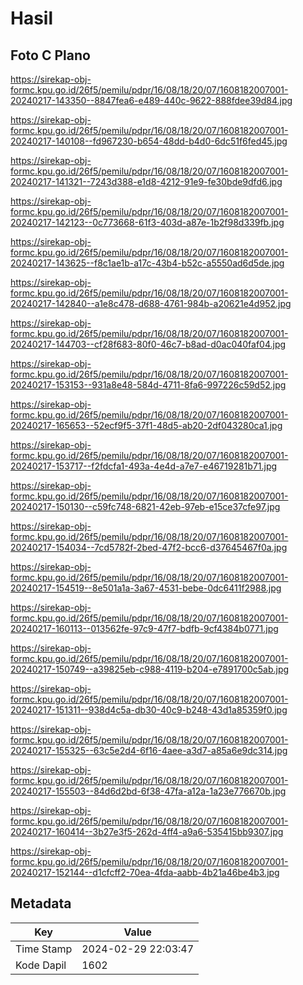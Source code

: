 # Hasil

## Foto C Plano

https://sirekap-obj-formc.kpu.go.id/26f5/pemilu/pdpr/16/08/18/20/07/1608182007001-20240217-143350--8847fea6-e489-440c-9622-888fdee39d84.jpg

https://sirekap-obj-formc.kpu.go.id/26f5/pemilu/pdpr/16/08/18/20/07/1608182007001-20240217-140108--fd967230-b654-48dd-b4d0-6dc51f6fed45.jpg

https://sirekap-obj-formc.kpu.go.id/26f5/pemilu/pdpr/16/08/18/20/07/1608182007001-20240217-141321--7243d388-e1d8-4212-91e9-fe30bde9dfd6.jpg

https://sirekap-obj-formc.kpu.go.id/26f5/pemilu/pdpr/16/08/18/20/07/1608182007001-20240217-142123--0c773668-61f3-403d-a87e-1b2f98d339fb.jpg

https://sirekap-obj-formc.kpu.go.id/26f5/pemilu/pdpr/16/08/18/20/07/1608182007001-20240217-143625--f8c1ae1b-a17c-43b4-b52c-a5550ad6d5de.jpg

https://sirekap-obj-formc.kpu.go.id/26f5/pemilu/pdpr/16/08/18/20/07/1608182007001-20240217-142840--a1e8c478-d688-4761-984b-a20621e4d952.jpg

https://sirekap-obj-formc.kpu.go.id/26f5/pemilu/pdpr/16/08/18/20/07/1608182007001-20240217-144703--cf28f683-80f0-46c7-b8ad-d0ac040faf04.jpg

https://sirekap-obj-formc.kpu.go.id/26f5/pemilu/pdpr/16/08/18/20/07/1608182007001-20240217-153153--931a8e48-584d-4711-8fa6-997226c59d52.jpg

https://sirekap-obj-formc.kpu.go.id/26f5/pemilu/pdpr/16/08/18/20/07/1608182007001-20240217-165653--52ecf9f5-37f1-48d5-ab20-2df043280ca1.jpg

https://sirekap-obj-formc.kpu.go.id/26f5/pemilu/pdpr/16/08/18/20/07/1608182007001-20240217-153717--f2fdcfa1-493a-4e4d-a7e7-e46719281b71.jpg

https://sirekap-obj-formc.kpu.go.id/26f5/pemilu/pdpr/16/08/18/20/07/1608182007001-20240217-150130--c59fc748-6821-42eb-97eb-e15ce37cfe97.jpg

https://sirekap-obj-formc.kpu.go.id/26f5/pemilu/pdpr/16/08/18/20/07/1608182007001-20240217-154034--7cd5782f-2bed-47f2-bcc6-d37645467f0a.jpg

https://sirekap-obj-formc.kpu.go.id/26f5/pemilu/pdpr/16/08/18/20/07/1608182007001-20240217-154519--8e501a1a-3a67-4531-bebe-0dc6411f2988.jpg

https://sirekap-obj-formc.kpu.go.id/26f5/pemilu/pdpr/16/08/18/20/07/1608182007001-20240217-160113--013562fe-97c9-47f7-bdfb-9cf4384b0771.jpg

https://sirekap-obj-formc.kpu.go.id/26f5/pemilu/pdpr/16/08/18/20/07/1608182007001-20240217-150749--a39825eb-c988-4119-b204-e7891700c5ab.jpg

https://sirekap-obj-formc.kpu.go.id/26f5/pemilu/pdpr/16/08/18/20/07/1608182007001-20240217-151311--938d4c5a-db30-40c9-b248-43d1a85359f0.jpg

https://sirekap-obj-formc.kpu.go.id/26f5/pemilu/pdpr/16/08/18/20/07/1608182007001-20240217-155325--63c5e2d4-6f16-4aee-a3d7-a85a6e9dc314.jpg

https://sirekap-obj-formc.kpu.go.id/26f5/pemilu/pdpr/16/08/18/20/07/1608182007001-20240217-155503--84d6d2bd-6f38-47fa-a12a-1a23e776670b.jpg

https://sirekap-obj-formc.kpu.go.id/26f5/pemilu/pdpr/16/08/18/20/07/1608182007001-20240217-160414--3b27e3f5-262d-4ff4-a9a6-535415bb9307.jpg

https://sirekap-obj-formc.kpu.go.id/26f5/pemilu/pdpr/16/08/18/20/07/1608182007001-20240217-152144--d1cfcff2-70ea-4fda-aabb-4b21a46be4b3.jpg


## Metadata

| Key        | Value               |
| ---------- | ------------------- |
| Time Stamp | 2024-02-29 22:03:47 |
| Kode Dapil | 1602                |




